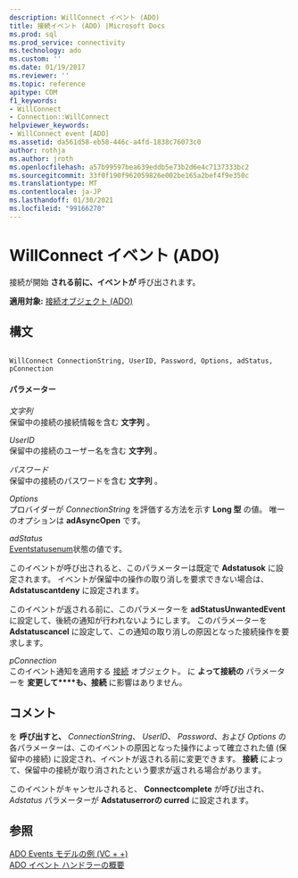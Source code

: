 ```yaml
---
description: WillConnect イベント (ADO)
title: 接続イベント (ADO) |Microsoft Docs
ms.prod: sql
ms.prod_service: connectivity
ms.technology: ado
ms.custom: ''
ms.date: 01/19/2017
ms.reviewer: ''
ms.topic: reference
apitype: COM
f1_keywords:
- WillConnect
- Connection::WillConnect
helpviewer_keywords:
- WillConnect event [ADO]
ms.assetid: da561d58-eb58-446c-a4fd-1838c76073c0
author: rothja
ms.author: jroth
ms.openlocfilehash: a57b99597bea639eddb5e73b2d6e4c7137333bc2
ms.sourcegitcommit: 33f0f190f962059826e002be165a2bef4f9e350c
ms.translationtype: MT
ms.contentlocale: ja-JP
ms.lasthandoff: 01/30/2021
ms.locfileid: "99166270"
---
```

# <a name="willconnect-event-ado"></a>WillConnect イベント (ADO)
接続が開始 **される前に、イベントが** 呼び出されます。  
  
 **適用対象:** [接続オブジェクト (ADO)](./connection-object-ado.md)  
  
## <a name="syntax"></a>構文  
  
```  
  
WillConnect ConnectionString, UserID, Password, Options, adStatus, pConnection  
```  
  
#### <a name="parameters"></a>パラメーター  
 *文字列*  
 保留中の接続の接続情報を含む **文字列** 。  
  
 *UserID*  
 保留中の接続のユーザー名を含む **文字列** 。  
  
 *パスワード*  
 保留中の接続のパスワードを含む **文字列** 。  
  
 *Options*  
 プロバイダーが *ConnectionString* を評価する方法を示す **Long 型** の値。 唯一のオプションは **adAsyncOpen** です。  
  
 *adStatus*  
 [Eventstatusenum](./eventstatusenum.md)状態の値です。  
  
 このイベントが呼び出されると、このパラメーターは既定で **Adstatusok** に設定されます。 イベントが保留中の操作の取り消しを要求できない場合は、 **Adstatuscantdeny** に設定されます。  
  
 このイベントが返される前に、このパラメーターを **adStatusUnwantedEvent** に設定して、後続の通知が行われないようにします。 このパラメーターを **Adstatuscancel** に設定して、この通知の取り消しの原因となった接続操作を要求します。  
  
 *pConnection*  
 このイベント通知を適用する [接続](./connection-object-ado.md) オブジェクト。 に **よって接続の** パラメーターを **変更して****も、接続** に影響はありません。  
  
## <a name="remarks"></a>コメント  
 を **呼び出すと、** *ConnectionString*、 *UserID*、 *Password*、および *Options* の各パラメーターは、このイベントの原因となった操作によって確立された値 (保留中の接続) に設定され、イベントが返される前に変更できます。 **接続** によって、保留中の接続が取り消されたという要求が返される場合があります。  
  
 このイベントがキャンセルされると、 **Connectcomplete** が呼び出され、 *Adstatus* パラメーターが **Adstatuserrorの curred** に設定されます。  
  
## <a name="see-also"></a>参照  
 [ADO Events モデルの例 (VC + +)](./ado-events-model-example-vc.md)   
 [ADO イベント ハンドラーの概要](../../guide/data/ado-event-handler-summary.md)